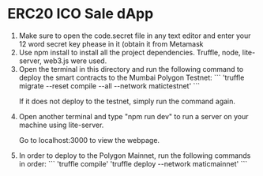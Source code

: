 # ERC20 ICO Sale dApp

<ol>
<li>Make sure to open the code.secret file in any text editor and enter your 12 word secret key phease in it (obtain it from Metamask</li>

<li>Use npm install to install all the project dependencies. Truffle, node, lite-server, web3.js were used.</li>

<li>Open the terminal in this directory and run the following command to deploy the smart contracts to the Mumbai Polygon Testnet:
```
   'truffle migrate --reset compile --all --network matictestnet'
```

If it does not deploy to the testnet, simply run the command again.</li>

<li>Open another terminal and type "npm run dev" to run a server on your machine using lite-server.

Go to localhost:3000 to view the webpage.</li>

<li>In order to deploy to the Polygon Mainnet, run the following commands in order:
```
   'truffle compile'
   'truffle deploy --network maticmainnet'
```
</li>
<ol>